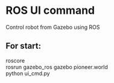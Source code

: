 # ROS UI command
Control robot from Gazebo using ROS

## For start:
roscore  
rosrun gazebo_ros gazebo pioneer.world  
python ui_cmd.py  